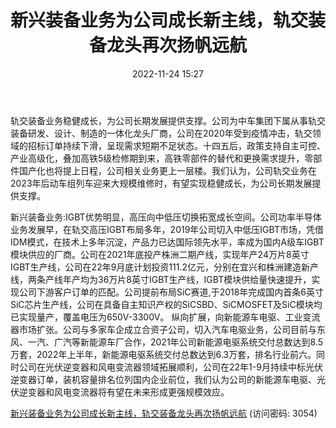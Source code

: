 ﻿---
title: 新兴装备业务为公司成长新主线，轨交装备龙头再次扬帆远航
date: 2022-11-24 15:27
tags:
- 时代电气
updated: 1970-01-01 08:00:00
---

轨交装备业务稳健成长，为公司长期发展提供支撑。公司为中车集团下属从事轨交装备研发、设计、制造的一体化龙头厂商，公司在2020年受到疫情冲击，轨交领域的招标订单持续下滑，呈现需求短期不足状态。十四五后，政策支持自主可控、产业高级化，叠加高铁5级检修期到来，高铁零部件的替代和更换需求提升，零部件国产化也将提上日程，公司相关业务更上一层楼。我们认为，公司轨交业务在2023年后动车组列车迎来大规模维修时，有望实现稳健成长，为公司长期发展提供支撑。
<!-- more -->
新兴装备业务:IGBT优势明显，高压向中低压切换拓宽成长空间。公司功率半导体业务发展早，在轨交高压IGBT布局多年，2019年公司切入中低压IGBT市场，凭借IDM模式，在技术上多年沉淀，产品力已达国际领先水平，率成为国内A级车IGBT模块供应的厂商。公司在2021年底投产株洲二期产线，实现年产24万片8英寸IGBT生产线，公司在22年9月底计划投资111.2亿元，分别在宜兴和株洲建造新产线，两条产线年产均为36万片8英寸IGBT生产线，IGBT模块供给量快速提升，实现公司下游客户订单的匹配。公司提前布局SiC赛道,于2018年完成国内首条6英寸SiC芯片生产线，公司在具备自主知识产权的SiCSBD、SiCMOSFET及SiC模块均已实现量产，覆盖电压为650V-3300V。
纵向扩展，向新能源车电驱、工业变流器市场扩张。公司与多家车企成立合资子公司，切入汽车电驱业务，公司目前与东风、一汽、广汽等新能源车厂合作，2021年公司新能源电驱系统交付总数达到8.5万套，2022年上半年，新能源电驱系统交付总数达到6.3万套，排名行业前六。同时公司在光伏逆变器和风电变流器领域拓展顺利，公司在22年1-9月持续中标光伏逆变器订单，装机容量排名位列国内企业前位，我们认为公司的新能源车电驱、光伏逆变器和风电变流器将有望在未来形成更强规模效应。

[新兴装备业务为公司成长新主线，轨交装备龙头再次扬帆远航](https://url12.ctfile.com/f/3948612-730904228-e16be6?p=3054)
(访问密码: 3054)

